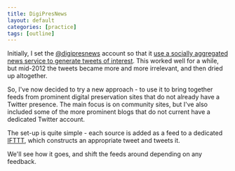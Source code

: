 ```yaml
---
title: DigiPresNews
layout: default
categories: [practice]
tags: [outline]
---
```


Initially, I set the [@digipresnews][1] account so that it [use a socially aggregated news service to generate tweets of interest][2]. This worked well for a while, but mid-2012 the tweets became more and more irrelevant, and then dried up altogether.

So, I've now decided to try a new approach - to use it to bring together feeds from prominent digital preservation sites that do not already have a Twitter presence. The main focus is on community sites, but I've also included some of the more prominent blogs that do not current have a dedicated Twitter account.

The set-up is quite simple - each source is added as a feed to a dedicated [IFTTT][3], which constructs an appropriate tweet and tweets it.

We'll see how it goes, and shift the feeds around depending on any feedback.

[1]: https://twitter.com/digipresnews
[2]: http://anjackson.net/2010/07/22/digital_preservation_news_aggregation
[3]: https://ifttt.com/
